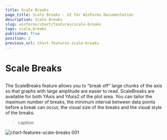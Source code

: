 ```yaml
---
title: Scale Breaks
page_title: Scale Breaks - UI for WinForms Documentation
description: Scale Breaks
slug: winforms/chart/features/scale-breaks
tags: scale,breaks
published: True
position: 2
previous_url: chart-features-scale-breaks
---
```


# Scale Breaks



## 

The ScaleBreaks feature allows you to "break off" large chunks of the axis so that graphs with large amplitude are easier to read. ScaleBreaks are available for both YAxis and YAxis2 of the plot area. You can tailor the maximum number of breaks, the minimum interval between data points before a break can occur, the visual size of the breaks and the visual style of the breaks.
>caption 

![chart-features-scale-breaks 001](images/chart-features-scale-breaks001.png)
